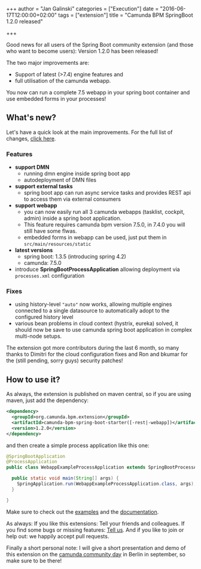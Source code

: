 +++
author = "Jan Galinski"
categories = ["Execution"]
date = "2016-06-17T12:00:00+02:00"
tags = ["extension"]
title = "Camunda BPM SpringBoot 1.2.0 released"

+++

Good news for all users of the Spring Boot community extension (and those who want to become users):
Version 1.2.0 has been released!

The two major improvements are: 

* Support of latest (>7.4) engine features and 
* full utilisation of the camunda webapp.

You now can run a complete 7.5 webapp in your spring boot container and use embedded forms in your processes!

<!--more-->

## What's new?

Let's have a quick look at the main improvements. For the full list of changes, [click here](https://github.com/camunda/camunda-bpm-spring-boot-starter/issues?utf8=%E2%9C%93&q=milestone%3A1.2+type%3Aissue).

### Features

* **support DMN**
  * running dmn engine inside spring boot app
  *  autodeployment of DMN files
* **support external tasks**
  * spring boot app can run async service tasks and provides REST api to access them via external consumers
* **support webapp**
  * you can now easily run all 3 camunda webapps (tasklist, cockpit, admin) inside a spring boot application. 
  * This feature requires camunda bpm version 7.5.0, in 7.4.0 you will still have some flwas.
  * embedded forms in webapp can be used, just put them in <br/> `src/main/resources/static`
* **latest versions**
  * spring boot: 1.3.5 (introducing spring 4.2)
  * camunda: 7.5.0
* introduce **SpringBootProcessApplication** allowing deployment via `processes.xml` configuration
  
### Fixes

* using history-level `"auto"` now works, allowing multiple engines connected to a single datasource to automatically adopt to the configured history level
* various bean problems in cloud context (hystrix, eureka) solved, it should now be save to use camunda spring boot application in complex multi-node setups.

The extension got more contributors during the last 6 month, so many thanks to Dimitri for the cloud configuration fixes and Ron and bkumar for the (still pending, sorry guys) security patches!
 
## How to use it?

As always, the extension is published on maven central, so if you are using maven, just add the dependency:

```xml
<dependency>
  <groupId>org.camunda.bpm.extension</groupId>
  <artifactId>camunda-bpm-spring-boot-starter([-rest|-webapp])</artifactId>
  <version>1.2.0</version>
</dependency>
```

and then create a simple process application like this one:

```java
@SpringBootApplication
@ProcessApplication
public class WebappExampleProcessApplication extends SpringBootProcessApplication {

  public static void main(String[] args) {
    SpringApplication.run(WebappExampleProcessApplication.class, args);
  }

}
```

Make sure to check out the [examples](https://github.com/camunda/camunda-bpm-spring-boot-starter/tree/master/examples) and the [documentation](http://camunda.github.io/camunda-bpm-spring-boot-starter/).

As always: If you like this extensions: Tell your friends and colleagues. If you find some bugs or missing features: [Tell us](https://github.com/camunda/camunda-bpm-spring-boot-starter/issues). 
And if you like to join or help out: we happily accept pull requests.

Finally a short personal note: I will give a short presentation and demo of this extension on the [camunda community day](https://network.camunda.org/meetings/72) in Berlin in september, so make sure to be there!
